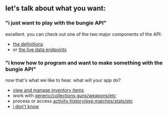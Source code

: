 ## let's talk about what you want:
### "i just want to play with the bungie API"
excellent. you can check out one of the two major components of the API:
- [the definitions](manifest/exploring)
- or [the live data endpoints](endpoints)

### "i know how to program and want to make something with the bungie API"
now that's what we like to hear. what will your app do?
- [view and manage inventory items](inventory)
- work with [generic/collections guns/weapons/etc](manifest/using)
- process or access [activity history/pvp matches/stats/etc](activity-history)
- [i don't know](idklol)
